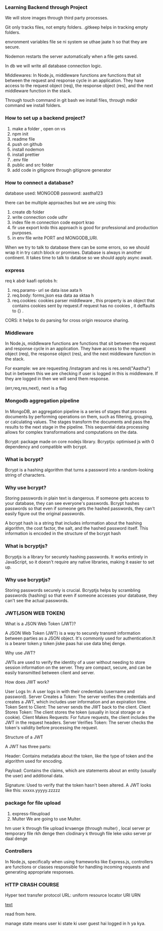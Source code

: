 ### Learning Backend through Project


We will store images through third party processes.

Git only tracks files, not empty folders.
.gitkeep helps in tracking empty folders.

envronment variables file se ni system se uthae jaate h so that they are secure.

Nodemon restarts the server automatically when a file gets saved.

In db we will write all database connection logic.

Middlewares: In Node.js, middleware functions are functions that sit between the request and response cycle in an application. They have access to the request object (req), the response object (res), and the next middleware function in the stack.

Through touch command in git bash we install files, through mdkir command we install folders.

### How to set up a backend project?

1) make a folder , open on vs
2) npm init
3) readme file
4) push on github 
5) install nodemon 
6) install prettier
7) .env file
8) public and src folder 
9) add code in gitignore through gitignore generator


### How to connect a database?

database used: MONGODB
password: aastha123

 
there can be multiple approaches but we are using this:
1) create db folder
2) write connection code udhr
3) index file m connection code export krao
4) fir use export krdo
 this approach is good for professional and production purposes.
 5) in env file write PORT and MONGODB_URI.

 When we try to talk to database there can be some errors, so we should wrap it in try catch block or promises.
 Database is always in another continent.
 It takes time to talk to databse so we should apply async await.



### express 
req k abdr kaafi optiobs h:
1) req.params- url se data isse aata h
2) req.body: forms,json esa data aa sktaa h
3) req.cookies: cookies parser middleware , this property is an object that contains cookies sent by request.if request has no cookies , it deffaults to {} .

CORS: it helps to do parsing for cross origin resource sharing.


### Middleware

In Node.js, middleware functions are functions that sit between the request and response cycle in an application. They have access to the request object (req), the response object (res), and the next middleware function in the stack.

For example: we are requesting /instagram and res is res.send("Aastha") but in between this we are checking if user is logged in this is middleware.
If they are logged in then we will send them response.

(err,req,res,next), next is a flag



### Mongodb aggregation pipeline

In MongoDB, an aggregation pipeline is a series of stages that process documents by performing operations on them, such as filtering, grouping, or calculating values. The stages transform the documents and pass the results to the next stage in the pipeline. This sequential data processing allows for complex transformations and computations on the data.


Bcrypt: package made on core nodejs library. 
Bcryptjs: optimised js with 0 dependency and compatible with bcrypt.

### What is bcrypt?

Bcrypt is a hashing algorithm that turns a password into a random-looking string of characters.

### Why use bcrypt?

Storing passwords in plain text is dangerous. If someone gets access to your database, they can see everyone's passwords.
Bcrypt hashes passwords so that even if someone gets the hashed passwords, they can't easily figure out the original passwords.

A bcrypt hash is a string that includes information about the hashing algorithm, the cost factor, the salt, and the hashed password itself. This information is encoded in the structure of the bcrypt hash


### What is bcryptjs?

Bcryptjs is a library for securely hashing passwords. It works entirely in JavaScript, so it doesn't require any native libraries, making it easier to set up.

### Why use bcryptjs?

Storing passwords securely is crucial. Bcryptjs helps by scrambling passwords (hashing) so that even if someone accesses your database, they can't see the actual passwords.


### JWT(JSON WEB TOKEN)

What is a JSON Web Token (JWT)?

A JSON Web Token (JWT) is a way to securely transmit information between parties as a JSON object. It's commonly used for authentication.It is a bearer token.y token jiske paas hai use data bhej denge.

Why use JWT?

JWTs are used to verify the identity of a user without needing to store session information on the server. They are compact, secure, and can be easily transmitted between client and server.

How does JWT work?

User Logs In: A user logs in with their credentials (username and password).
Server Creates a Token: The server verifies the credentials and creates a JWT, which includes user information and an expiration time.
Token Sent to Client: The server sends the JWT back to the client.
Client Stores Token: The client stores the token (usually in local storage or a cookie).
Client Makes Requests: For future requests, the client includes the JWT in the request headers.
Server Verifies Token: The server checks the token's validity before processing the request.

Structure of a JWT

A JWT has three parts:

Header: Contains metadata about the token, like the type of token and the algorithm used for encoding.

Payload: Contains the claims, which are statements about an entity (usually the user) and additional data.

Signature: Used to verify that the token hasn't been altered.
A JWT looks like this: xxxxx.yyyyy.zzzzz

### package for file upload
1) express-fileupload
2) Multer
We are going to use Multer.


hm user k through file upload krvaenge (through multer) , local server pr temporary file rkh denge then clodinary k through file leke usko server pr daal denge

### Controllers

In Node.js, specifically when using frameworks like Express.js, controllers are functions or classes responsible for handling incoming requests and generating appropriate responses.



### HTTP CRASH COURSE

Hyper text transfer protocol
URL: uniform resource locator
URI
URN


[text](../../../Downloads/httpnotes.pdf)

read from here.

manage state means user ki state ki user guest hai logged in h ya kya.
